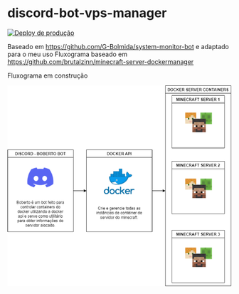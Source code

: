 # discord-bot-vps-manager
[![Deploy de produção](https://github.com/brutalzinn/discord-bot-vps-manager/actions/workflows/master.yml/badge.svg)](https://github.com/brutalzinn/discord-bot-vps-manager/actions/workflows/master.yml)

Baseado em https://github.com/G-Bolmida/system-monitor-bot e adaptado para o meu uso
Fluxograma baseado em https://github.com/brutalzinn/minecraft-server-dockermanager

Fluxograma em construção

![alt text](boberto_discord.png "Title")
